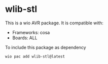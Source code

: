 # wlib-stl

This is a wio AVR package. It is compatible with:
* Frameworks: cosa
* Boards: ALL

To include this package as dependency
```bash
wio pac add wlib-stl@latest
```

